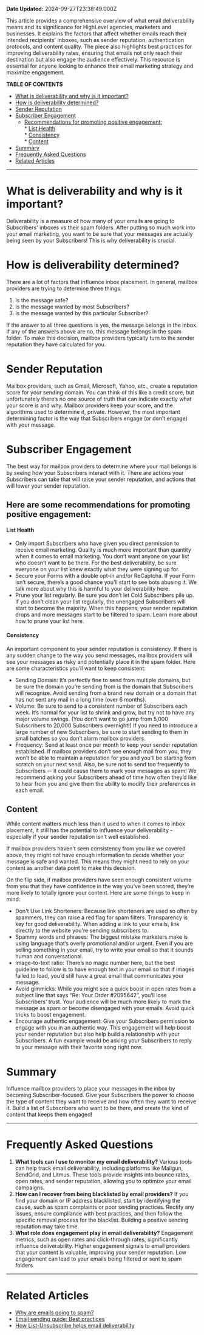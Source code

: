 **Date Updated:** 2024-09-27T23:38:49.000Z

This article provides a comprehensive overview of what email deliverability means and its significance for HighLevel agencies, marketers and businesses. It explains the factors that affect whether emails reach their intended recipients' inboxes, such as sender reputation, authentication protocols, and content quality. The piece also highlights best practices for improving deliverability rates, ensuring that emails not only reach their destination but also engage the audience effectively. This resource is essential for anyone looking to enhance their email marketing strategy and maximize engagement.

  
**TABLE OF CONTENTS**

* [What is deliverability and why is it important?](#What-is-deliverability-and-why-is-it-important?)
* [How is deliverability determined?](#How-is-deliverability-determined?)
* [Sender Reputation](#Sender-Reputation)
* [Subscriber Engagement](#Subscriber-Engagement)  
   * [Recommendations for promoting positive engagement:](#Here-are-some-recommendations-for-promoting-positive-engagement%3A)  
            * [List Health](#List-Health)  
            * [Consistency](#Consistency)[](#Content)  
            * [Content](#Content)
* [Summary](#Summary)
* [Frequently Asked Questions](#Frequently-Asked-Questions)
* [Related Articles](#Related-Articles)

  
---

# **What is deliverability and why is it important?**

  
Deliverability is a measure of how many of your emails are going to Subscribers' inboxes vs their spam folders. After putting so much work into your email marketing, you want to be sure that your messages are actually being seen by your Subscribers! This is why deliverability is crucial. 

  
# **How is deliverability determined?**

  
There are a lot of factors that influence inbox placement. In general, mailbox providers are trying to determine three things:

1. Is the message safe?
2. Is the message wanted by most Subscribers?
3. Is the message wanted by this particular Subscriber?

  
If the answer to all three questions is yes, the message belongs in the inbox. If any of the answers above are no, this message belongs in the spam folder. To make this decision, mailbox providers typically turn to the sender reputation they have calculated for you. 

  
# **Sender Reputation**

  
Mailbox providers, such as Gmail, Microsoft, Yahoo, etc., create a reputation score for your sending domain. You can think of this like a credit score, but unfortunately there’s no one source of truth that can indicate exactly what your score is and why. Mailbox providers keep your score, and the algorithms used to determine it, private. However, the most important determining factor is the way that Subscribers engage (or don’t engage) with your message.

  
# **Subscriber Engagement**

  
The best way for mailbox providers to determine where your mail belongs is by seeing how your Subscribers interact with it. There are actions your Subscribers can take that will raise your sender reputation, and actions that will lower your sender reputation. 

  
## **Here are some recommendations for promoting positive engagement:**

  
#### **List Health**

* Only import Subscribers who have given you direct permission to receive email marketing. Quality is much more important than quantity when it comes to email marketing. You don’t want anyone on your list who doesn’t want to be there. For the best deliverability, be sure everyone on your list knew exactly what they were signing up for.
* Secure your Forms with a double opt-in and/or ReCaptcha. If your Form isn’t secure, there’s a good chance you’ll start to see bots abusing it. We talk more about why this is harmful to your deliverability here.
* Prune your list regularly. Be sure you don’t let Cold Subscribers pile up. If you don’t clean your list regularly, the unengaged Subscribers will start to become the majority. When this happens, your sender reputation drops and more messages start to be filtered to spam. Learn more about how to prune your list here.

  
#### **Consistency**

  
An important component to your sender reputation is consistency. If there is any sudden change to the way you send messages, mailbox providers will see your messages as risky and potentially place it in the spam folder. Here are some characteristics you’ll want to keep consistent:

* Sending Domain: It’s perfectly fine to send from multiple domains, but be sure the domain you’re sending from is the domain that Subscribers will recognize. Avoid sending from a brand new domain or a domain that has not sent any mail in a long time (over 6 months).
* Volume: Be sure to send to a consistent number of Subscribers each week. It’s normal for your list to shrink and grow, but try not to have any major volume swings. (You don’t want to go jump from 5,000 Subscribers to 20,000 Subscribers overnight!) If you need to introduce a large number of new Subscribers, be sure to start sending to them in small batches so you don’t alarm mailbox providers.
* Frequency: Send at least once per month to keep your sender reputation established. If mailbox providers don’t see enough mail from you, they won’t be able to maintain a reputation for you and you’ll be starting from scratch on your next send. Also, be sure not to send too frequently to Subscribers -- it could cause them to mark your messages as spam! We recommend asking your Subscribers ahead of time how often they’d like to hear from you and give them the ability to modify their preferences in each email.

  
## **Content**

  
While content matters much less than it used to when it comes to inbox placement, it still has the potential to influence your deliverability - especially if your sender reputation isn’t well established. 

  
If mailbox providers haven’t seen consistency from you like we covered above, they might not have enough information to decide whether your message is safe and wanted. This means they might need to rely on your content as another data point to make this decision.

  
On the flip side, if mailbox providers have seen enough consistent volume from you that they have confidence in the way you’ve been scored, they’re more likely to totally ignore your content. Here are some things to keep in mind:

* Don't Use Link Shorteners: Because link shorteners are used so often by spammers, they can raise a red flag for spam filters. Transparency is key for good deliverability. When adding a link to your emails, link directly to the website you're sending subscribers to.
* Spammy words and phrases: The biggest mistake marketers make is using language that’s overly promotional and/or urgent. Even if you are selling something in your email, try to write your email so that it sounds human and conversational.
* Image-to-text ratio: There’s no magic number here, but the best guideline to follow is to have enough text in your email so that if images failed to load, you’d still have a great email that communicates your message.
* Avoid gimmicks: While you might see a quick boost in open rates from a subject line that says “Re: Your Order #2095642”, you’ll lose Subscribers’ trust. Your audience will be much more likely to mark the message as spam or become disengaged with your emails. Avoid quick tricks to boost engagement.
* Encourage authentic engagement: Give your Subscribers permission to engage with you in an authentic way. This engagement will help boost your sender reputation but also help build a relationship with your Subscribers. A fun example would be asking your Subscribers to reply to your message with their favorite song right now.

  
# **Summary**

  
Influence mailbox providers to place your messages in the inbox by becoming Subscriber-focused. Give your Subscribers the power to choose the type of content they want to receive and how often they want to receive it. Build a list of Subscribers who want to be there, and create the kind of content that keeps them engaged!

  
---

  
# **Frequently Asked Questions**

1. **What tools can I use to monitor my email deliverability?** Various tools can help track email deliverability, including platforms like Mailgun, SendGrid, and Litmus. These tools provide insights into bounce rates, open rates, and sender reputation, allowing you to optimize your email campaigns.
2. **How can I recover from being blacklisted by email providers?** If you find your domain or IP address blacklisted, start by identifying the cause, such as spam complaints or poor sending practices. Rectify any issues, ensure compliance with best practices, and then follow the specific removal process for the blacklist. Building a positive sending reputation may take time.
3. **What role does engagement play in email deliverability?** Engagement metrics, such as open rates and click-through rates, significantly influence deliverability. Higher engagement signals to email providers that your content is valuable, improving your sender reputation. Low engagement can lead to your emails being filtered or sent to spam folders.

---

# **Related Articles**

* [](https://help.gohighlevel.com/en/support/solutions/articles/155000002369)[Why are emails going to spam?](https://help.gohighlevel.com/support/solutions/articles/48001063372-why-are-my-emails-going-to-spam-)
* [Email sending guide: Best practices](https://help.gohighlevel.com/support/solutions/articles/155000001021-email-sending-guide-email-best-practices-email-warm-up)
* [How List-Unsubscribe helps email deliverability](https://help.gohighlevel.com/support/solutions/articles/48001234940-how-list-unsubscribe-helps-email-deliverability)
  
  